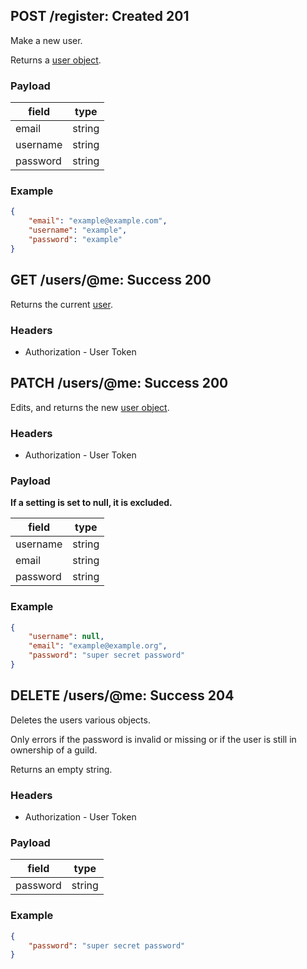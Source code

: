 ## POST /register: Created 201
Make a new user.

Returns a [user object](.../objects/user.md#user-object).

### Payload

| field     | type   |
| --------- | ------ |
| email     | string |
| username  | string |
| password  | string |

### Example

```json
{
    "email": "example@example.com",
    "username": "example",
    "password": "example"
}
```

## GET /users/@me: Success 200
Returns the current [user](.../objects/user.md#user-object).

### Headers

* Authorization - User Token

## PATCH /users/@me: Success 200
Edits, and returns the new [user object](.../objects/user.md#user-object).

### Headers

* Authorization - User Token

### Payload

**If a setting is set to null, it is excluded.**

| field    | type   |
| -------- | ------ |
| username | string |
| email    | string |
| password | string |

### Example

```json
{
    "username": null,
    "email": "example@example.org",
    "password": "super secret password"
}
```

## DELETE /users/@me: Success 204
Deletes the users various objects.

Only errors if the password is invalid or missing or if the user is still in ownership of a guild.

Returns an empty string.

### Headers

* Authorization - User Token

### Payload

| field    | type   |
| -------- | ------ |
| password | string |

### Example

```json
{
    "password": "super secret password"
}
```